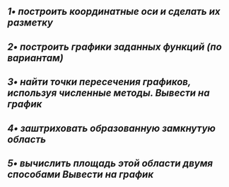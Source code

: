 ## _1•	построить координатные оси и сделать их разметку_
## _2•	построить графики заданных функций (по вариантам)_
## _3•	найти точки пересечения графиков, используя численные методы. Вывести на график_
## _4•	заштриховать образованную замкнутую область_
## _5•	вычислить площадь этой области двумя способами Вывести на график_
